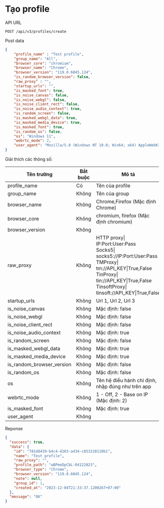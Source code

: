 # Tạo profile

API URL

```
POST /api/v3/profiles/create
```

Post data

```json
{
    "profile_name" : "Test profile",
    "group_name": "All",
    "browser_core": "chromium",
    "browser_name": "Chrome",
    "browser_version": "119.0.6045.124",
    "is_random_browser_version": false,
    "raw_proxy" : "",
    "startup_urls": "",
    "is_masked_font": true,
    "is_noise_canvas": false,
    "is_noise_webgl": false,
    "is_noise_client_rect": false,
    "is_noise_audio_context": true,
    "is_random_screen": false,
    "is_masked_webgl_data": true,
    "is_masked_media_device": true,
    "is_masked_font": true,
    "is_random_os": false,
    "os": "Windows 11",
    "webrtc_mode": 2,
    "user_agent": "Mozilla/5.0 (Windows NT 10.0; Win64; x64) AppleWebKit/537.36 (KHTML, like Gecko) Chrome/119.0.0.0 Safari/537.36"
}
```

Giải thích các thông số:

<table><thead><tr><th width="224">Tên trường</th><th width="134">Bắt buộc</th><th>Mô tả</th></tr></thead><tbody><tr><td>profile_name</td><td>Có</td><td>Tên của profile</td></tr><tr><td>group_name</td><td>Không</td><td>Tên của group</td></tr><tr><td>browser_name</td><td>Không</td><td>Chrome,Firefox (Mặc định Chrome)</td></tr><tr><td>browser_core</td><td>Không</td><td>chromium, firefox (Mặc định chromium)</td></tr><tr><td>browser_version</td><td>Không</td><td></td></tr><tr><td>raw_proxy</td><td>Không</td><td>HTTP proxy| IP:Port:User:Pass<br>Socks5| socks5://IP:Port:User:Pass<br>TMProxy| tm://API_KEY|True,False<br>TinProxy| tin://API_KEY|True,False<br>TinsoftProxy| tinsoft://API_KEY|True,False</td></tr><tr><td>startup_urls</td><td>Không</td><td>Url 1, Url 2, Url 3</td></tr><tr><td>is_noise_canvas</td><td>Không</td><td>Mặc định: false</td></tr><tr><td>is_noise_webgl</td><td>Không</td><td>Mặc định: false</td></tr><tr><td>is_noise_client_rect</td><td>Không</td><td>Mặc định: false</td></tr><tr><td>is_noise_audio_context</td><td>Không</td><td>Mặc định: true</td></tr><tr><td>is_random_screen</td><td>Không</td><td>Mặc định: false</td></tr><tr><td>is_masked_webgl_data</td><td>Không</td><td>Mặc định: true</td></tr><tr><td>is_masked_media_device</td><td>Không</td><td>Mặc định: true</td></tr><tr><td>is_random_browser_version</td><td>Không</td><td>Mặc định: false</td></tr><tr><td>is_random_os</td><td>Không</td><td>Mặc định: false</td></tr><tr><td>os</td><td>Không</td><td>Tên hệ điều hành chỉ định, nhập đúng như trên app</td></tr><tr><td>webrtc_mode</td><td>Không</td><td>1 - Off, 2 - Base on IP (Mặc định: 2)</td></tr><tr><td>is_masked_font</td><td>Không</td><td>Mặc định: true</td></tr><tr><td>user_agent</td><td>Không</td><td></td></tr></tbody></table>

Reponse

```json
{
  "success": true,
  "data": {
    "id": "781d8439-b4c4-4203-a434-c853228110b1",
    "name": "Test profile",
    "raw_proxy": "",
    "profile_path": "wBPmeDpCbL-04122023",
    "browser_type": "Chrome",
    "browser_version": "119.0.6045.124",
    "note": null,
    "group_id": 1,
    "created_at": "2023-12-04T21:33:37.1200267+07:00"
  },
  "message": "OK"
}
```
